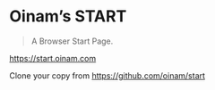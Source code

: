 # Oinam’s START

> A Browser Start Page.

https://start.oinam.com

Clone your copy from https://github.com/oinam/start
